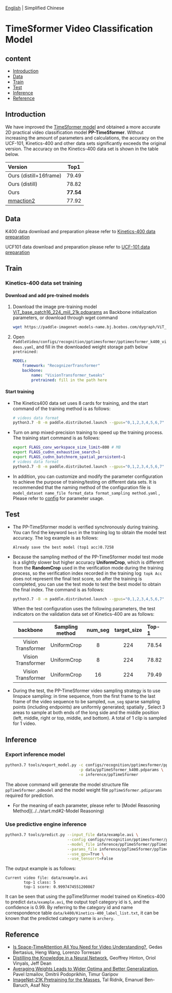 [English](../../../zh-CN/model_zoo/recognition/pptimesformer.md) | Simplified Chinese

# TimeSformer Video Classification Model

## content

- [Introduction](#Introduction)
- [Data](#Data)
- [Train](#Train)
- [Test](#Test)
- [Inference](#Inference)
- [Reference](#Reference)


## Introduction

We have improved the [TimeSformer model](./timesformer.md) and obtained a more accurate 2D practical video classification model **PP-TimeSformer**. Without increasing the amount of parameters and calculations, the accuracy on the UCF-101, Kinetics-400 and other data sets significantly exceeds the original version. The accuracy on the Kinetics-400 data set is shown in the table below.

| Version | Top1 |
| :------ | :----: |
| Ours (distill+16frame) | 79.49 |
| Ours (distill) | 78.82 |
| Ours | **77.54** |
| [mmaction2](https://github.com/open-mmlab/mmaction2/tree/master/configs/recognition/tsn#kinetics-400) | 77.92 |


## Data

K400 data download and preparation please refer to [Kinetics-400 data preparation](../../dataset/k400.md)

UCF101 data download and preparation please refer to [UCF-101 data preparation](../../dataset/ucf101.md)


## Train

### Kinetics-400 data set training

#### Download and add pre-trained models

1. Download the image pre-training model [ViT_base_patch16_224_miil_21k.pdparams](https://paddle-imagenet-models-name.bj.bcebos.com/dygraph/ViT_base_patch16_224_pretrained.pdparams) as Backbone initialization parameters, or download through wget command

   ```bash
   wget https://paddle-imagenet-models-name.bj.bcebos.com/dygraph/ViT_base_patch16_224_pretrained.pdparams
   ```

2. Open `PaddleVideo/configs/recognition/pptimesformer/pptimesformer_k400_videos.yaml`, and fill in the downloaded weight storage path below `pretrained:`

    ```yaml
    MODEL:
        framework: "RecognizerTransformer"
        backbone:
            name: "VisionTransformer_tweaks"
            pretrained: fill in the path here
    ```

#### Start training

- The Kinetics400 data set uses 8 cards for training, and the start command of the training method is as follows:

    ```bash
    # videos data format
    python3.7 -B -m paddle.distributed.launch --gpus="0,1,2,3,4,5,6,7" --log_dir=log_pptimesformer main.py --validate -c configs/recognition/ pptimesformer/pptimesformer_k400_videos.yaml
    ```

- Turn on amp mixed-precision training to speed up the training process. The training start command is as follows:

    ```bash
    export FLAGS_conv_workspace_size_limit=800 # MB
    export FLAGS_cudnn_exhaustive_search=1
    export FLAGS_cudnn_batchnorm_spatial_persistent=1
    # videos data format
    python3.7 -B -m paddle.distributed.launch --gpus="0,1,2,3,4,5,6,7" --log_dir=log_pptimesformer main.py --amp --validate -c configs /recognition/pptimesformer/pptimesformer_k400_videos.yaml
    ```

- In addition, you can customize and modify the parameter configuration to achieve the purpose of training/testing on different data sets. It is recommended that the naming method of the configuration file is `model_dataset name_file format_data format_sampling method.yaml` , Please refer to [config](../../tutorials/config.md) for parameter usage.


## Test

- The PP-TimeSformer model is verified synchronously during training. You can find the keyword `best` in the training log to obtain the model test accuracy. The log example is as follows:

  ```
  Already save the best model (top1 acc)0.7258
  ```

- Because the sampling method of the PP-TimeSformer model test mode is a slightly slower but higher accuracy **UniformCrop**, which is different from the **RandomCrop** used in the verification mode during the training process, so the verification index recorded in the training log` topk Acc` does not represent the final test score, so after the training is completed, you can use the test mode to test the best model to obtain the final index. The command is as follows:

  ```bash
  python3.7 -B -m paddle.distributed.launch --gpus="0,1,2,3,4,5,6,7" --log_dir=log_pptimesformer main.py --test -c configs/recognition/ pptimesformer/pptimesformer_k400_videos.yaml -w "output/ppTimeSformer/ppTimeSformer_best.pdparams"
  ```


  When the test configuration uses the following parameters, the test indicators on the validation data set of Kinetics-400 are as follows:

   | backbone           | Sampling method | num_seg | target_size | Top-1 | checkpoints |
   | :----------------: | :-------------: | :-----: | :---------: | :---- | :----------------------------------------------------------: |
   | Vision Transformer |   UniformCrop   |   8    |     224     | 78.54 | [ppTimeSformer_k400_8f.pdparams](https://videotag.bj.bcebos.com/PaddleVideo-release2.2/ppTimeSformer_k400_8f.pdparams) |
   | Vision Transformer | UniformCrop | 8 | 224 | 78.82 | [ppTimeSformer_k400_8f_distill.pdparams](https://videotag.bj.bcebos.com/PaddleVideo-release2.2/ppTimeSformer_k400_8f_distill.pdparams) |
   | Vision Transformer | UniformCrop | 16 | 224 | 79.49 | [ppTimeSformer_k400_16f_distill_16f.pdparams](https://videotag.bj.bcebos.com/PaddleVideo-release2.2/ppTimeSformer_k400_16f_distill_16f.pdparams) |


- During the test, the PP-TimeSformer video sampling strategy is to use linspace sampling: in time sequence, from the first frame to the last frame of the video sequence to be sampled, `num_seg` sparse sampling points (including endpoints) are uniformly generated; spatially , Select 3 areas to sample at both ends of the long side and the middle position (left, middle, right or top, middle, and bottom). A total of 1 clip is sampled for 1 video.

## Inference

### Export inference model

```bash
python3.7 tools/export_model.py -c configs/recognition/pptimesformer/pptimesformer_k400_videos.yaml \
                                -p data/ppTimeSformer_k400.pdparams \
                                -o inference/ppTimeSformer
```

The above command will generate the model structure file `ppTimeSformer.pdmodel` and the model weight file `ppTimeSformer.pdiparams` required for prediction.

- For the meaning of each parameter, please refer to [Model Reasoning Method](../../start.md#2-Model Reasoning)

### Use predictive engine inference

```bash
python3.7 tools/predict.py --input_file data/example.avi \
                           --config configs/recognition/pptimesformer/pptimesformer_k400_videos.yaml \
                           --model_file inference/ppTimeSformer/ppTimeSformer.pdmodel \
                           --params_file inference/ppTimeSformer/ppTimeSformer.pdiparams \
                           --use_gpu=True \
                           --use_tensorrt=False
```

The output example is as follows:

```
Current video file: data/example.avi
        top-1 class: 5
        top-1 score: 0.9997474551200867
```

It can be seen that using the ppTimeSformer model trained on Kinetics-400 to predict `data/example.avi`, the output top1 category id is `5`, and the confidence is 0.99. By referring to the category id and name correspondence table `data/k400/Kinetics-400_label_list.txt`, it can be known that the predicted category name is `archery`.

## Reference

- [Is Space-TimeAttention All You Need for Video Understanding?](https://arxiv.org/pdf/2102.05095.pdf), Gedas Bertasius, Heng Wang, Lorenzo Torresani
- [Distilling the Knowledge in a Neural Network](https://arxiv.org/abs/1503.02531), Geoffrey Hinton, Oriol Vinyals, Jeff Dean
- [Averaging Weights Leads to Wider Optima and Better Generalization](https://arxiv.org/abs/1803.05407v3), Pavel Izmailov, Dmitrii Podoprikhin, Timur Garipov
- [ImageNet-21K Pretraining for the Masses](https://arxiv.org/pdf/2104.10972v4.pdf), Tal Ridnik, Emanuel Ben-Baruch, Asaf Noy
